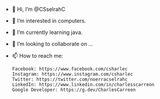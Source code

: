 - 👋 Hi, I’m @CSselrahC
- 👀 I’m interested in computers.
- 🌱 I’m currently learning java.
- 💞️ I’m looking to collaborate on ...
- 📫 How to reach me:

      Facebook: https://www.facebook.com/csharlec
      Instagram: https://www.instagram.com/csharlec
      Twitter: https://twitter.com/noerracselrahc
      LinkedIn: https://www.linkedin.com/in/charlesscarreon
      Google Developer: https://g.dev/CharlesCarreon

<!---
CSselrahC/CSselrahC is a ✨ special ✨ repository because its `README.md` (this file) appears on your GitHub profile.
You can click the Preview link to take a look at your changes.
--->
